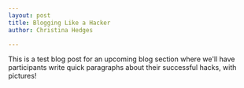 ```yaml
---
layout: post
title: Blogging Like a Hacker
author: Christina Hedges

---
```


This is a test blog post for an upcoming blog section where we'll have participants write quick paragraphs about their successful hacks, with pictures!
